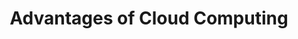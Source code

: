 ---
title: Advantages of Cloud Computing
sidebar: 
    badge:
        text: Needs ❤️
        variant: danger
---